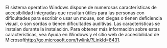 <Token xmlns:xlink="http://www.w3.org/1999/xlink">El sistema operativo Windows dispone de numerosas características de accesibilidad integradas que resultan útiles para las personas con dificultades para escribir o usar un mouse, son ciegas o tienen deficiencia visual, o son sordas o tienen dificultades auditivas. Las características se instalan durante la instalación. Para obtener más información sobre estas características, vea Ayuda en Windows y el <externalLink xmlns="http://ddue.schemas.microsoft.com/authoring/2003/5"><linkText>sitio web de accesibilidad de Microsoft</linkText><linkUri>http://go.microsoft.com/fwlink/?LinkId=8431</linkUri></externalLink>.</Token>

<!--HONumber=Jun16_HO4-->


